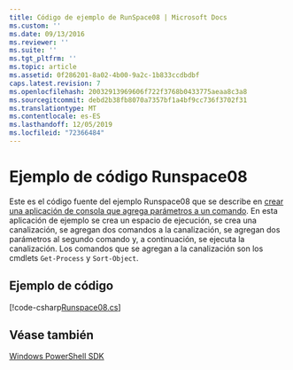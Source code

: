 ```yaml
---
title: Código de ejemplo de RunSpace08 | Microsoft Docs
ms.custom: ''
ms.date: 09/13/2016
ms.reviewer: ''
ms.suite: ''
ms.tgt_pltfrm: ''
ms.topic: article
ms.assetid: 0f286201-8a02-4b00-9a2c-1b833ccdbdbf
caps.latest.revision: 7
ms.openlocfilehash: 20032913969606f722f3768b0433775aeaa8c3a8
ms.sourcegitcommit: debd2b38fb8070a7357bf1a4bf9cc736f3702f31
ms.translationtype: MT
ms.contentlocale: es-ES
ms.lasthandoff: 12/05/2019
ms.locfileid: "72366484"
---
```

# <a name="runspace08-code-sample"></a>Ejemplo de código Runspace08

Este es el código fuente del ejemplo Runspace08 que se describe en [crear una aplicación de consola que agrega parámetros a un comando](https://msdn.microsoft.com/en-us/848b2b46-60f1-4a86-b448-cfc7c0cccfba). En esta aplicación de ejemplo se crea un espacio de ejecución, se crea una canalización, se agregan dos comandos a la canalización, se agregan dos parámetros al segundo comando y, a continuación, se ejecuta la canalización. Los comandos que se agregan a la canalización son los cmdlets `Get-Process` y `Sort-Object`.

## <a name="code-sample"></a>Ejemplo de código

[!code-csharp[Runspace08.cs](../../../../powershell-sdk-samples/SDK-2.0/csharp/Runspace08/Runspace08.cs#L11-L86 "Runspace08.cs")]

## <a name="see-also"></a>Véase también

[Windows PowerShell SDK](../windows-powershell-reference.md)
